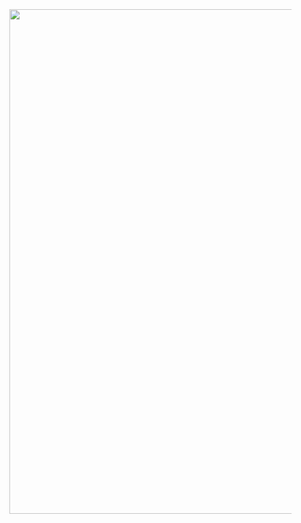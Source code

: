 <a href="https://github.com/potados99/potados99">
  <img src="https://github-readme-zen.herokuapp.com" width="900px">
</a>
